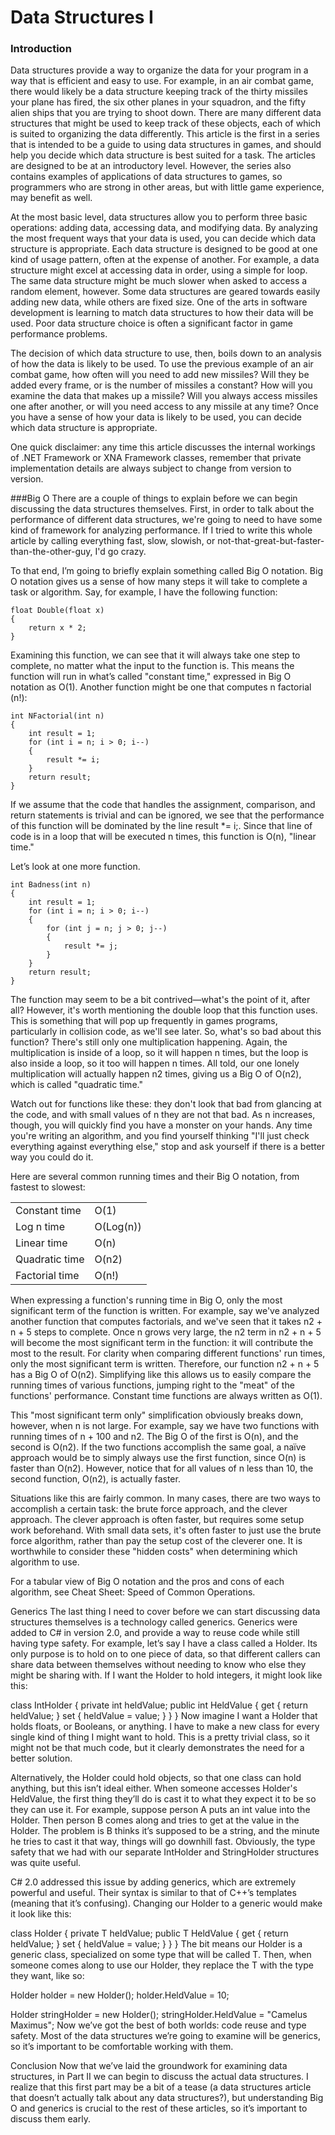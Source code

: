 # Data Structures I

### Introduction
Data structures provide a way to organize the data for your program in a way that is efficient and easy to use. For example, in an air combat game, there would likely be a data structure keeping track of the thirty missiles your plane has fired, the six other planes in your squadron, and the fifty alien ships that you are trying to shoot down. There are many different data structures that might be used to keep track of these objects, each of which is suited to organizing the data differently. This article is the first in a series that is intended to be a guide to using data structures in games, and should help you decide which data structure is best suited for a task. The articles are designed to be at an introductory level. However, the series also contains examples of applications of data structures to games, so programmers who are strong in other areas, but with little game experience, may benefit as well.

At the most basic level, data structures allow you to perform three basic operations: adding data, accessing data, and modifying data. By analyzing the most frequent ways that your data is used, you can decide which data structure is appropriate. Each data structure is designed to be good at one kind of usage pattern, often at the expense of another. For example, a data structure might excel at accessing data in order, using a simple for loop. The same data structure might be much slower when asked to access a random element, however. Some data structures are geared towards easily adding new data, while others are fixed size. One of the arts in software development is learning to match data structures to how their data will be used. Poor data structure choice is often a significant factor in game performance problems.

The decision of which data structure to use, then, boils down to an analysis of how the data is likely to be used. To use the previous example of an air combat game, how often will you need to add new missiles? Will they be added every frame, or is the number of missiles a constant? How will you examine the data that makes up a missile? Will you always access missiles one after another, or will you need access to any missile at any time? Once you have a sense of how your data is likely to be used, you can decide which data structure is appropriate.

One quick disclaimer: any time this article discusses the internal workings of .NET Framework or XNA Framework classes, remember that private implementation details are always subject to change from version to version.

###Big O
There are a couple of things to explain before we can begin discussing the data structures themselves. First, in order to talk about the performance of different data structures, we're going to need to have some kind of framework for analyzing performance. If I tried to write this whole article by calling everything fast, slow, slowish, or not-that-great-but-faster-than-the-other-guy, I'd go crazy.

To that end, I’m going to briefly explain something called Big O notation. Big O notation gives us a sense of how many steps it will take to complete a task or algorithm. Say, for example, I have the following function:
```
float Double(float x)
{
    return x * 2;
}
```

Examining this function, we can see that it will always take one step to complete, no matter what the input to the function is. This means the function will run in what’s called "constant time," expressed in Big O notation as O(1). Another function might be one that computes n factorial (n!):
```
int NFactorial(int n)
{
    int result = 1;
    for (int i = n; i > 0; i--)
    {
        result *= i;
    }
    return result;
}
```

If we assume that the code that handles the assignment, comparison, and return statements is trivial and can be ignored, we see that the performance of this function will be dominated by the line result *= i;. Since that line of code is in a loop that will be executed n times, this function is O(n), "linear time."

Let’s look at one more function.
```
int Badness(int n)
{
    int result = 1;
    for (int i = n; i > 0; i--)
    {
        for (int j = n; j > 0; j--)
        {
            result *= j;
        }
    }
    return result;
}
```

The function may seem to be a bit contrived—what's the point of it, after all? However, it's worth mentioning the double loop that this function uses. This is something that will pop up frequently in games programs, particularly in collision code, as we'll see later. So, what's so bad about this function? There's still only one multiplication happening. Again, the multiplication is inside of a loop, so it will happen n times, but the loop is also inside a loop, so it too will happen n times. All told, our one lonely multiplication will actually happen n2 times, giving us a Big O of O(n2), which is called "quadratic time."

Watch out for functions like these: they don't look that bad from glancing at the code, and with small values of n they are not that bad. As n increases, though, you will quickly find you have a monster on your hands. Any time you're writing an algorithm, and you find yourself thinking "I'll just check everything against everything else," stop and ask yourself if there is a better way you could do it.

Here are several common running times and their Big O notation, from fastest to slowest:

|  |  |
|--|--|
|Constant time	|O(1)
|Log n time	    |O(Log(n))
|Linear time	    |O(n)
|Quadratic time	|O(n2)
|Factorial time	|O(n!)

When expressing a function's running time in Big O, only the most significant term of the function is written. For example, say we've analyzed another function that computes factorials, and we've seen that it takes n2 + n + 5 steps to complete. Once n grows very large, the n2 term in n2 + n + 5 will become the most significant term in the function: it will contribute the most to the result. For clarity when comparing different functions' run times, only the most significant term is written. Therefore, our function n2 + n + 5 has a Big O of O(n2). Simplifying like this allows us to easily compare the running times of various functions, jumping right to the "meat" of the functions' performance. Constant time functions are always written as O(1).

This "most significant term only" simplification obviously breaks down, however, when n is not large. For example, say we have two functions with running times of n + 100 and n2. The Big O of the first is O(n), and the second is O(n2). If the two functions accomplish the same goal, a naïve approach would be to simply always use the first function, since O(n) is faster than O(n2). However, notice that for all values of n less than 10, the second function, O(n2), is actually faster.

Situations like this are fairly common. In many cases, there are two ways to accomplish a certain task: the brute force approach, and the clever approach. The clever approach is often faster, but requires some setup work beforehand. With small data sets, it's often faster to just use the brute force algorithm, rather than pay the setup cost of the cleverer one. It is worthwhile to consider these "hidden costs" when determining which algorithm to use.

For a tabular view of Big O notation and the pros and cons of each algorithm, see Cheat Sheet: Speed of Common Operations.

Generics
The last thing I need to cover before we can start discussing data structures themselves is a technology called generics. Generics were added to C# in version 2.0, and provide a way to reuse code while still having type safety. For example, let’s say I have a class called a Holder. Its only purpose is to hold on to one piece of data, so that different callers can share data between themselves without needing to know who else they might be sharing with. If I want the Holder to hold integers, it might look like this:

class IntHolder
{
    private int heldValue;
    public int HeldValue
    {
        get { return heldValue; }
        set { heldValue = value; }
    }
}
Now imagine I want a Holder that holds floats, or Booleans, or anything. I have to make a new class for every single kind of thing I might want to hold. This is a pretty trivial class, so it might not be that much code, but it clearly demonstrates the need for a better solution.

Alternatively, the Holder could hold objects, so that one class can hold anything, but this isn’t ideal either. When someone accesses Holder's HeldValue, the first thing they’ll do is cast it to what they expect it to be so they can use it. For example, suppose person A puts an int value into the Holder. Then person B comes along and tries to get at the value in the Holder. The problem is B thinks it’s supposed to be a string, and the minute he tries to cast it that way, things will go downhill fast. Obviously, the type safety that we had with our separate IntHolder and StringHolder structures was quite useful.

C# 2.0 addressed this issue by adding generics, which are extremely powerful and useful. Their syntax is similar to that of C++’s templates (meaning that it’s confusing). Changing our Holder to a generic would make it look like this:

class Holder<T>
{
    private T heldValue;
    public T HeldValue
    {
        get { return heldValue; }
        set { heldValue = value; }
    }
}
The <T> bit means our Holder is a generic class, specialized on some type that will be called T. Then, when someone comes along to use our Holder, they replace the T with the type they want, like so:

Holder<int> holder = new Holder<int>();
holder.HeldValue = 10;

Holder<string> stringHolder = new Holder<string>();
stringHolder.HeldValue = "Camelus Maximus";
Now we’ve got the best of both worlds: code reuse and type safety. Most of the data structures we’re going to examine will be generics, so it’s important to be comfortable working with them.

Conclusion
Now that we’ve laid the groundwork for examining data structures, in Part II we can begin to discuss the actual data structures. I realize that this first part may be a bit of a tease (a data structures article that doesn’t actually talk about any data structures?), but understanding Big O and generics is crucial to the rest of these articles, so it’s important to discuss them early.